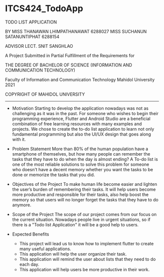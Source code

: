 # ITCS424_TodoApp

TODO LIST APPLICATION
  
BY
MISS THANAWAN LHIMPATHANAWAT     6288027
MISS SUCHANUN SATANUNTIPHAT   6288154
 
 ADVISOR
  LECT. SNIT SANGHLAO
 
A Project Submitted in Partial Fulfillment of
the Requirements for
 
THE DEGREE OF BACHELOR OF SCIENCE
(INFORMATION AND COMMUNICATION TECHNOLOGY)
 
Faculty of Information and Communication Technology
Mahidol University
2021
  
COPYRIGHT OF MAHIDOL UNIVERSITY

------------------------------------------------------------------------------------------------------------------------------------------------------------------

+ Motivation
	Starting to develop the application nowadays was not as challenging as it was in the past. For someone who wishes to begin their programming experience, 
Flutter and Android Studio are a beneficial combination of free learning resources with many examples and projects. 
We chose to create the to-do list application to learn not only fundamental programming but also the UI/UX design that goes along with it.

+ Problem Statement
	More than 80% of the human population have a smartphone of themselves, 
but how many people can remember the tasks that they have to do when the day is almost ending? 
A To-do list is one of the most reliable solutions to solve this problem for someone who doesn't have a decent memory 
whether you want the tasks to be done or memorize the tasks that you did.

+ Objectives of the Project
	To make human life become easier and lighten the user’s burden of remembering their tasks. 
It will help users become more productive and responsible for their tasks, also help boost the memory 
so that users will no longer forget the tasks that they have to do anymore.

+ Scope of the Project
The scope of our project comes from our focus on the current situation. 
Nowadays people live in urgent situations, so if there is a "Todo list Application" it will be a good help to users.

+ Expected Benefits
  - This project will lead us to know how to implement flutter to create many useful applications.
  - This application will help the user organize their task.
  - This application will remind the user about lists that they need to do each day.
  - This application will help users be more productive in their work.
  
  
